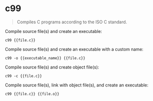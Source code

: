 c99
===

> Compiles C programs according to the ISO C standard.

Compile source file(s) and create an executable:

    c99 {{file.c}}

Compile source file(s) and create an executable with a custom name:

    c99 -o {{executable_name}} {{file.c}}

Compile source file(s) and create object file(s):

    c99 -c {{file.c}}

Compile source file(s), link with object file(s), and create an executable:

    c99 {{file.c}} {{file.o}}
